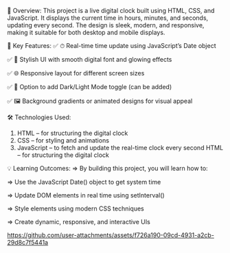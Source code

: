 📌 Overview:
This project is a live digital clock built using HTML, CSS, and JavaScript. It displays the current time in hours, minutes, and seconds, updating every second. The design is sleek, modern, and responsive, making it suitable for both desktop and mobile displays.

🎯 Key Features:
✅ ⏱ Real-time time update using JavaScript’s Date object

✅ 💅 Stylish UI with smooth digital font and glowing effects

✅ 🌐 Responsive layout for different screen sizes

✅ 🌙 Option to add Dark/Light Mode toggle (can be added)

✅ 🖼️ Background gradients or animated designs for visual appeal

🛠️ Technologies Used:
1. HTML – for structuring the digital clock
2. CSS – for styling and animations
3. JavaScript – to fetch and update the real-time clock every second HTML – for structuring the digital clock


💡 Learning Outcomes:
=> By building this project, you will learn how to:

=> Use the JavaScript Date() object to get system time

=> Update DOM elements in real time using setInterval()

=> Style elements using modern CSS techniques

=> Create dynamic, responsive, and interactive UIs

https://github.com/user-attachments/assets/f726a190-09cd-4931-a2cb-29d8c7f5441a



